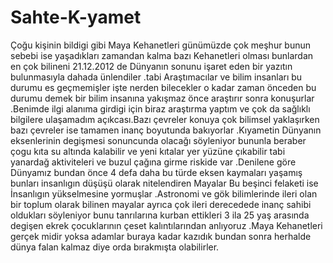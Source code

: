 Sahte-K-yamet
=============

Çoğu kişinin bildigi gibi Maya Kehanetleri günümüzde çok meşhur bunun sebebi ise yaşadıkları zamandan kalma bazı Kehanetleri olması bunlardan en çok bilineni 21.12.2012 de Dünyanın sonunu işaret eden bir yazıtın bulunmasıyla dahada ünlendiler .tabi Araştımacılar ve bilim insanları bu durumu es geçmemişler işte nerden bilecekler o kadar zaman önceden bu durumu demek bir bilim insanına yakışmaz önce araştırır sonra konuşurlar .Benimde ilgi alanıma girdigi için biraz araştırma yaptım ve çok da sağlıklı bilgilere ulaşamadım açıkcası.Bazı çevreler konuya çok bilimsel yaklaşırken bazı çevreler ise tamamen inanç boyutunda bakıyorlar .Kıyametin Dünyanın eksenlerinin degişmesi sonuncunda olacağı söyleniyor bununla beraber çogu kıta su altında kalabilir ve yeni kıtalar yer yüzüne çıkabilir tabi yanardağ aktiviteleri ve buzul çağına girme riskide var .Denilene göre Dünyamız bundan önce 4 defa daha bu türde eksen kaymaları yaşamış bunları insanlıgın düşüşü olarak nitelendiren Mayalar Bu beşinci felaketi ise İnsanlıgın yükselmesine yormuşlar .Astronomi ve gök bilimlerinde ileri olan bir toplum olarak bilinen mayalar ayrıca çok ileri derecedede inanç sahibi oldukları söyleniyor bunu tanrılarına kurban ettikleri 3 ila 25 yaş arasında degişen ekrek çocuklarının çeset kalıntılarından anlıyoruz .Maya Kehanetleri gerçek midir yoksa adamlar buraya kadar kazıdık bundan sonra herhalde dünya falan kalmaz diye orda bırakmışta olabilirler.